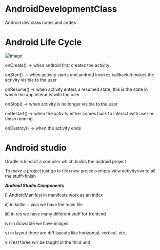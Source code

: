 # AndroidDevelopmentClass
Android dev class notes and codes

# Android Life Cycle

![image](https://github.com/user-attachments/assets/5d5fb22d-0ba6-4dac-98b6-0449cb6e3bae)

onCreate() -> when android first creates the activity

onStart() -> when activity starts and android invokes callback,it makes the activity visible to the user

onResume() -> when activity enters a resumed state, this is the state in which the app interacts with the user.

onStop() -> when activity is no longer visible to the user

onRestart() -> when the activity either comes back to interact with user or finish running

onDestroy() -> when the activity ends

# Android studio

Gradle is kind of a compiler which builds the android project

To make a project just go to file>new project>empty view activity>write all the stuff>finish

***Android Studio Components***

i) AndroidManifest in manifests work as an index

ii) in kotlin + java we have the main file

iii) in res we have many different stuff for frontend

iv) in drawable we have images

v) in layout there are diff layouts like horizontal, vertical, etc.

vi) rest three will be taught in the third unit
